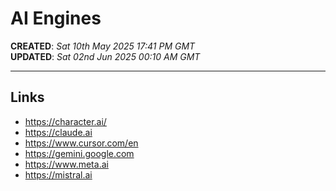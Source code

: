 # AI Engines

**CREATED**: *Sat 10th May 2025 17:41 PM GMT*  
**UPDATED**: *Sat 02nd Jun 2025 00:10 AM GMT*   

-----

## Links

- https://character.ai/     
- https://claude.ai  
- https://www.cursor.com/en
- https://gemini.google.com  
- https://www.meta.ai  
- https://mistral.ai
 
  
